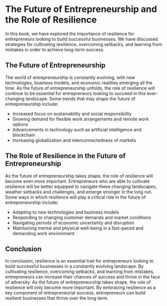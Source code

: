 The Future of Entrepreneurship and the Role of Resilience
=================================================================================

In this book, we have explored the importance of resilience for entrepreneurs looking to build successful businesses. We have discussed strategies for cultivating resilience, overcoming setbacks, and learning from mistakes in order to achieve long-term success.

The Future of Entrepreneurship
------------------------------

The world of entrepreneurship is constantly evolving, with new technologies, business models, and economic realities emerging all the time. As the future of entrepreneurship unfolds, the role of resilience will continue to be essential for entrepreneurs looking to succeed in this ever-changing landscape. Some trends that may shape the future of entrepreneurship include:

* Increased focus on sustainability and social responsibility
* Growing demand for flexible work arrangements and remote work options
* Advancements in technology such as artificial intelligence and blockchain
* Increasing globalization and interconnectedness of markets

The Role of Resilience in the Future of Entrepreneurship
--------------------------------------------------------

As the future of entrepreneurship takes shape, the role of resilience will become even more important. Entrepreneurs who are able to cultivate resilience will be better equipped to navigate these changing landscapes, weather setbacks and challenges, and emerge stronger in the long run. Some ways in which resilience will play a critical role in the future of entrepreneurship include:

* Adapting to new technologies and business models
* Responding to changing customer demands and market conditions
* Navigating periods of economic uncertainty and disruption
* Maintaining mental and physical well-being in a fast-paced and demanding work environment

Conclusion
----------

In conclusion, resilience is an essential trait for entrepreneurs looking to build successful businesses in a constantly evolving landscape. By cultivating resilience, overcoming setbacks, and learning from mistakes, entrepreneurs can increase their chances of success and thrive in the face of adversity. As the future of entrepreneurship takes shape, the role of resilience will only become more important. By embracing resilience as a key component of entrepreneurial success, entrepreneurs can build resilient businesses that thrive over the long term.
